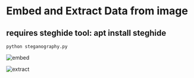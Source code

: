 # Embed and Extract Data from image

## requires steghide tool: apt install steghide

```
python steganography.py
```

![embed](https://github.com/user-attachments/assets/31d09470-e677-45fe-87be-e270b06d1215)

![extract](https://github.com/user-attachments/assets/9318c957-5c58-42cf-adc5-5f63fedb6f00)
